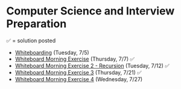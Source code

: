 # Computer Science and Interview Preparation

&#x2705; = solution posted

- [Whiteboarding](https://github.com/ga-adi-nyc/Course-Materials/tree/master/lessons/computer-science-and-interview-prep/whiteboarding-lesson) (Tuesday, 7/5)
- [Whiteboard Morning Exercise](https://github.com/ga-adi-nyc/Course-Materials/tree/master/lessons/computer-science-and-interview-prep/whiteboard-morning-exercise) (Thursday, 7/7) &#x2705;
- [Whiteboard Morning Exercise 2 - Recursion](https://github.com/ga-adi-nyc/Course-Materials/tree/master/lessons/computer-science-and-interview-prep/whiteboard-morning-exercise2) (Tuesday, 7/12) &#x2705;
- [Whiteboard Morning Exercise 3](https://github.com/ga-adi-nyc/Course-Materials/tree/master/lessons/computer-science-and-interview-prep/whiteboard-morning-exercise3) (Thursday, 7/21) &#x2705;
- [Whiteboard Morning Exercise 4](https://github.com/ga-adi-nyc/Course-Materials/tree/master/lessons/computer-science-and-interview-prep/whiteboard-morning-exercise4) (Wednesday, 7/27)
